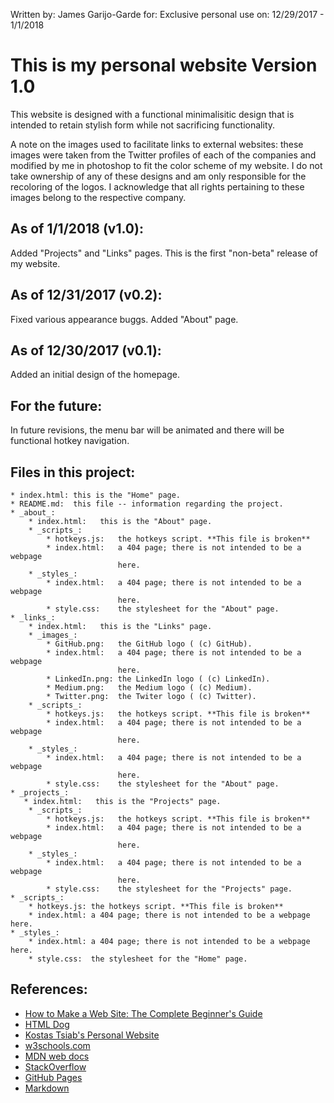 Written by:  James Garijo-Garde
        for: Exclusive personal use
        on:  12/29/2017 - 1/1/2018


This is my personal website Version 1.0
=======================================

This website is designed with a functional minimalisitic design that is intended
to retain stylish form while not sacrificing functionality.

A note on the images used to facilitate links to external websites: these images
were taken from the Twitter profiles of each of the companies and modified by me
in photoshop to fit the color scheme of my website. I do not take ownership of
any of these designs and am only responsible for the recoloring of the logos.
I acknowledge that all rights pertaining to these images belong to the
respective company.


## As of 1/1/2018 (v1.0):

Added "Projects" and "Links" pages. This is the first "non-beta" release of my
website.

## As of 12/31/2017 (v0.2):

Fixed various appearance buggs. Added "About" page.

## As of 12/30/2017 (v0.1):

Added an initial design of the homepage.

## For the future:

In future revisions, the menu bar will be animated and there will be functional
hotkey navigation.

## Files in this project:

    * index.html: this is the "Home" page.
    * README.md:  this file -- information regarding the project.
    * _about_:
        * index.html:   this is the "About" page.
        * _scripts_:
            * hotkeys.js:   the hotkeys script. **This file is broken**
            * index.html:   a 404 page; there is not intended to be a webpage
                            here.
        * _styles_:
            * index.html:   a 404 page; there is not intended to be a webpage
                            here.
            * style.css:    the stylesheet for the "About" page.
    * _links_:
        * index.html:   this is the "Links" page.
        * _images_:
            * GitHub.png:   the GitHub logo ( (c) GitHub).
            * index.html:   a 404 page; there is not intended to be a webpage
                            here.
            * LinkedIn.png: the LinkedIn logo ( (c) LinkedIn).
            * Medium.png:   the Medium logo ( (c) Medium).
            * Twitter.png:  the Twiter logo ( (c) Twitter).
        * _scripts_:
            * hotkeys.js:   the hotkeys script. **This file is broken**
            * index.html:   a 404 page; there is not intended to be a webpage
                            here.
        * _styles_:
            * index.html:   a 404 page; there is not intended to be a webpage
                            here.
            * style.css:    the stylesheet for the "About" page.
    * _projects_:
       * index.html:   this is the "Projects" page.
        * _scripts_:
            * hotkeys.js:   the hotkeys script. **This file is broken**
            * index.html:   a 404 page; there is not intended to be a webpage
                            here.
        * _styles_:
            * index.html:   a 404 page; there is not intended to be a webpage
                            here.
            * style.css:    the stylesheet for the "Projects" page.
    * _scripts_:
        * hotkeys.js: the hotkeys script. **This file is broken**
        * index.html: a 404 page; there is not intended to be a webpage here.
    * _styles_:
        * index.html: a 404 page; there is not intended to be a webpage here.
        * style.css:  the stylesheet for the "Home" page.


## References:

* [How to Make a Web Site: The Complete Beginner's Guide](https://lifehacker.com/5790955/how-to-make-a-web-site-the-complete-guide)
* [HTML Dog](http://htmldog.com)
* [Kostas Tsiab's Personal Website](https://ktsiam.github.io)
* [w3schools.com](https://www.w3schools.com)
* [MDN web docs](https://developer.mozilla.org/en-US)
* [StackOverflow](https://stackoverflow.com)
* [GitHub Pages](https://pages.github.com)
* [Markdown](https://en.wikipedia.org/wiki/Markdown)